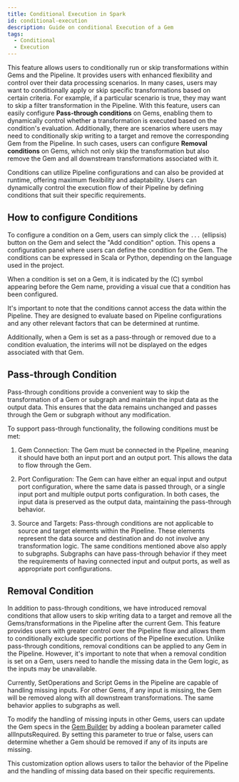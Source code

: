 ```yaml
---
title: Conditional Execution in Spark
id: conditional-execution
description: Guide on conditional Execution of a Gem
tags:
  - Conditional
  - Execution
---
```


This feature allows users to conditionally run or skip transformations within Gems and the Pipeline. It provides users with enhanced flexibility and control over their data processing scenarios.
In many cases, users may want to conditionally apply or skip specific transformations based on certain criteria. For example, if a particular scenario is true, they may want to skip a filter transformation in the Pipeline. With this feature, users can easily configure **Pass-through conditions** on Gems, enabling them to dynamically control whether a transformation is executed based on the condition's evaluation.
Additionally, there are scenarios where users may need to conditionally skip writing to a target and remove the corresponding Gem from the Pipeline. In such cases, users can configure **Removal conditions** on Gems, which not only skip the transformation but also remove the Gem and all downstream transformations associated with it.

Conditions can utilize Pipeline configurations and can also be provided at runtime, offering maximum flexibility and adaptability. Users can dynamically control the execution flow of their Pipeline by defining conditions that suit their specific requirements.

## How to configure Conditions

To configure a condition on a Gem, users can simply click the `...` (ellipsis) button on the Gem and select the "Add condition" option.
This opens a configuration panel where users can define the condition for the Gem. The conditions can be expressed in Scala or Python, depending on the language used in the project.

When a condition is set on a Gem, it is indicated by the (C) symbol appearing before the Gem name, providing a visual cue that a condition has been configured.

It's important to note that the conditions cannot access the data within the Pipeline. They are designed to evaluate based on Pipeline configurations and any other relevant factors that can be determined at runtime.

Additionally, when a Gem is set as a pass-through or removed due to a condition evaluation, the interims will not be displayed on the edges associated with that Gem.

## Pass-through Condition

Pass-through conditions provide a convenient way to skip the transformation of a Gem or subgraph and maintain the input data as the output data. This ensures that the data remains unchanged and passes through the Gem or subgraph without any modification.

To support pass-through functionality, the following conditions must be met:

1. Gem Connection: The Gem must be connected in the Pipeline, meaning it should have both an input port and an output port. This allows the data to flow through the Gem.

2. Port Configuration: The Gem can have either an equal input and output port configuration, where the same data is passed through, or a single input port and multiple output ports configuration. In both cases, the input data is preserved as the output data, maintaining the pass-through behavior.

3. Source and Targets: Pass-through conditions are not applicable to source and target elements within the Pipeline. These elements represent the data source and destination and do not involve any transformation logic.
   The same conditions mentioned above also apply to subgraphs. Subgraphs can have pass-through behavior if they meet the requirements of having connected input and output ports, as well as appropriate port configurations.

## Removal Condition

In addition to pass-through conditions, we have introduced removal conditions that allow users to skip writing data to a target and remove all the Gems/transformations in the Pipeline after the current Gem. This feature provides users with greater control over the Pipeline flow and allows them to conditionally exclude specific portions of the Pipeline execution.
Unlike pass-through conditions, removal conditions can be applied to any Gem in the Pipeline. However, it's important to note that when a removal condition is set on a Gem, users need to handle the missing data in the Gem logic, as the inputs may be unavailable.

Currently, SetOperations and Script Gems in the Pipeline are capable of handling missing inputs. For other Gems, if any input is missing, the Gem will be removed along with all downstream transformations. The same behavior applies to subgraphs as well.

To modify the handling of missing inputs in other Gems, users can update the Gem specs in the [Gem Builder](docs/extensibility/package-hub/gem-builder.md) by adding a boolean parameter called allInputsRequired. By setting this parameter to true or false, users can determine whether a Gem should be removed if any of its inputs are missing.

This customization option allows users to tailor the behavior of the Pipeline and the handling of missing data based on their specific requirements.
